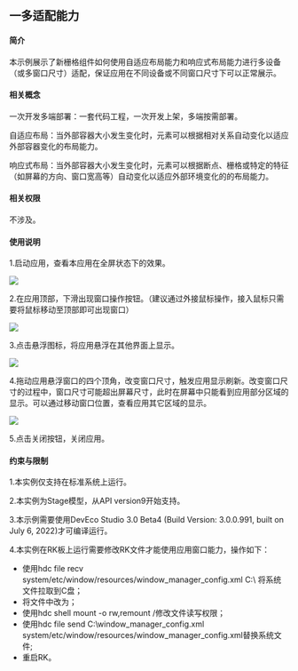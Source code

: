 ## 一多适配能力

#### 简介

本示例展示了新栅格组件如何使用自适应布局能力和响应式布局能力进行多设备（或多窗口尺寸）适配，保证应用在不同设备或不同窗口尺寸下可以正常展示。

#### 相关概念

一次开发多端部署：一套代码工程，一次开发上架，多端按需部署。

自适应布局：当外部容器大小发生变化时，元素可以根据相对关系自动变化以适应外部容器变化的布局能力。

响应式布局：当外部容器大小发生变化时，元素可以根据断点、栅格或特定的特征（如屏幕的方向、窗口宽高等）自动变化以适应外部环境变化的的布局能力。

#### 相关权限

不涉及。

#### 使用说明

1.启动应用，查看本应用在全屏状态下的效果。

![](Assets\index.png)

2.在应用顶部，下滑出现窗口操作按钮。（建议通过外接鼠标操作，接入鼠标只需要将鼠标移动至顶部即可出现窗口）

![](Assets\img1.png)

3.点击悬浮图标，将应用悬浮在其他界面上显示。

![](Assets\img2.png)

4.拖动应用悬浮窗口的四个顶角，改变窗口尺寸，触发应用显示刷新。改变窗口尺寸的过程中，窗口尺寸可能超出屏幕尺寸，此时在屏幕中只能看到应用部分区域的显示。可以通过移动窗口位置，查看应用其它区域的显示。

![](Assets\img3.png)

5.点击关闭按钮，关闭应用。

#### 约束与限制

1.本实例仅支持在标准系统上运行。

2.本实例为Stage模型，从API version9开始支持。

3.本示例需要使用DevEco Studio 3.0 Beta4 (Build Version: 3.0.0.991, built on July 6, 2022)才可编译运行。

4.本实例在RK板上运行需要修改RK文件才能使用应用窗口能力，操作如下：

+ 使用hdc file recv system/etc/window/resources/window_manager_config.xml C:\ 将系统文件拉取到C盘；
+ 将文件中<decor enable="false"></decor>改为<decor enable="true"></decor>；
+ 使用hdc shell mount -o rw,remount /修改文件读写权限；
+ 使用hdc file send C:\window_manager_config.xml system/etc/window/resources/window_manager_config.xml替换系统文件;
+ 重启RK。